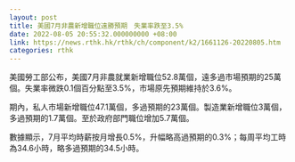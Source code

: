 ```yaml
---
layout: post
title: 美國7月非農新增職位遠勝預期　失業率跌至3.5%
date: 2022-08-05 20:55:32.000000000 +08:00
link: https://news.rthk.hk/rthk/ch/component/k2/1661126-20220805.htm
categories: rthk
---
```


美國勞工部公布，美國7月非農就業新增職位52.8萬個，遠多過市場預期的25萬個。失業率微跌0.1個百分點至3.5%，市場原先預期維持於3.6%。

期內，私人市場新增職位47.1萬個，多過預期的23萬個。製造業新增職位3萬個，多過預期的1.7萬個。至於政府部門職位增加5.7萬個。

數據顯示，7月平均時薪按月增長0.5%，升幅略高過預期的0.3%；每周平均工時為34.6小時，略多過預期的34.5小時。

